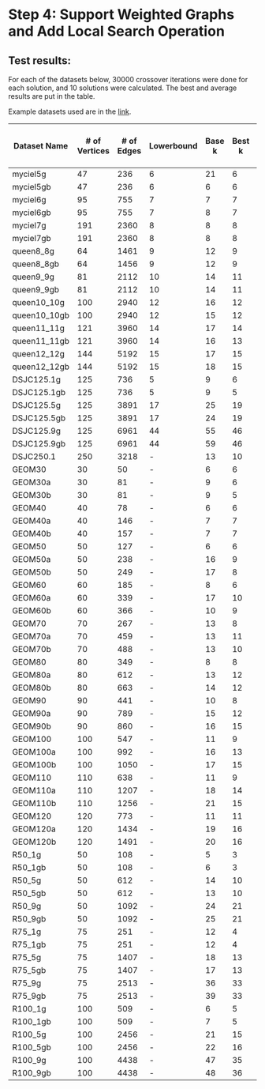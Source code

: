 # Step 4: Support Weighted Graphs and Add Local Search Operation
## Test results:
For each of the datasets below, 30000 crossover iterations were done for each solution, and 10 solutions were calculated. The best and average results are put in the table.

Example datasets used are in the [link](https://cedric.cnam.fr/~porumbed/graphs/).

| Dataset Name | # of Vertices |  # of Edges   | Lowerbound | Base k | Best k | Avg k | Best k Time | Avg k Time  | InCEA best k | InCEA Best k Time | vs InCEA |
| ------------ | ------------- | ------------- | ---------- | ------ | ------ | ----- | ----------- | ----------- | ------------ | ----------------- | -------- |
| myciel5g     | 47            | 236           | 6          | 21     | 6      | 6     | 0.001319    | 0.012312    | 6            | 4                 | 0 |
| myciel5gb    | 47            | 236           | 6          | 6      | 6      | 6     | 0.000114    | 0.000418    | 6            | 4                 | 0 |
| myciel6g     | 95            | 755           | 7          | 7      | 7      | 7     | 0.000271    | 0.000802    | 7            | 18                | 0 |
| myciel6gb    | 95            | 755           | 7          | 8      | 7      | 7     | 0.001039    | 0.002274    | 7            | 18                | 0 |
| myciel7g     | 191           | 2360          | 8          | 8      | 8      | 8     | 0.003168    | 0.084436    | 8            | 92                | 0 |
| myciel7gb    | 191           | 2360          | 8          | 8      | 8      | 8     | 0.009583    | 0.061997    | 8            | 92                | 0 |
| queen8_8g    | 64            | 1461          | 9          | 12     | 9      | 9.3   | 5.187420    | 14.855558   | 9            | 19                | 0 |
| queen8_8gb   | 64            | 1456          | 9          | 12     | 9      | 9.7   | 9.518243    | 6.450644    | 9            | 19                | 0 |
| queen9_9g    | 81            | 2112          | 10         | 14     | 11     | 11    | 0.665803    | 3.351502    | 11           | 38                | 0 |
| queen9_9gb   | 81            | 2112          | 10         | 14     | 11     | 11    | 0.432868    | 5.431758    | 11           | 37                | 0 |
| queen10_10g  | 100           | 2940          | 12         | 16     | 12     | 12.3  | 21.121635   | 41.985176   | 13           | 76                | -1 |
| queen10_10gb | 100           | 2940          | 12         | 15     | 12     | 12.4  | 21.346375   | 28.228756   | 13           | 74                | -1 |
| queen11_11g  | 121           | 3960          | 14         | 17     | 14     | 14    | 0.385030    | 9.620286    | 14           | 124               | 0 |
| queen11_11gb | 121           | 3960          | 14         | 16     | 13     | 13.9  | 241.550613  | 34.306416   | 14           | 127               | -1 |
| queen12_12g  | 144           | 5192          | 15         | 17     | 15     | 15    | 4.556559    | 58.346394   | 15           | 201               | 0 |
| queen12_12gb | 144           | 5192          | 15         | 18     | 15     | 15    | 1.195169    | 67.079979   | 15           | 201               | 0 |
| DSJC125.1g   | 125           | 736           | 5          | 9      | 6      | 6     | 0.158369    | 0.509149    | 6            | 27                | 0 |
| DSJC125.1gb  | 125           | 736           | 5          | 9      | 5      | 5.8   | 39.638641   | 9.460215    | 6            | 28                | -1 |
| DSJC125.5g   | 125           | 3891          | 17         | 25     | 19     | 19.9  | 136.470169  | 47.749027   | 20           | 277               | -1 |
| DSJC125.5gb  | 125           | 3891          | 17         | 24     | 19     | 19.9  | 294.306549  | 48.349617   | 20           | 280               | -1 |
| DSJC125.9g   | 125           | 6961          | 44         | 55     | 46     | 47.1  | 400.649689  | 373.577789  | 46           | 1315              | 0 |
| DSJC125.9gb  | 125           | 6961          | 44         | 59     | 46     | 46.7  | 2.316536    | 155.568420  | 45           | 1233              | +1 |
| DSJC250.1    | 250           | 3218          | -          | 13     | 10     | 10    | 0.516613    | 16.056009   | -            | -                 | - |
| GEOM30       | 30            | 50            | -          | 6      | 6      | 6     | 0.000036    | 0.000063    | 6            | 1                 | 0 |
| GEOM30a      | 30            | 81            | -          | 9      | 6      | 6     | 0.000021    | 0.000129    | 6            | 1                 | 0 |
| GEOM30b      | 30            | 81            | -          | 9      | 5      | 5     | 0.000061    | 0.000244    | 5            | 1                 | 0 |
| GEOM40       | 40            | 78            | -          | 6      | 6      | 6     | 0.000081    | 0.000106    | 6            | 2                 | 0 |
| GEOM40a      | 40            | 146           | -          | 7      | 7      | 7     | 0.000139    | 0.000275    | 7            | 4                 | 0 |
| GEOM40b      | 40            | 157           | -          | 7      | 7      | 7     | 0.000055    | 0.007015    | 7            | 4                 | 0 |
| GEOM50       | 50            | 127           | -          | 6      | 6      | 6     | 0.000129    | 0.000182    | 6            | 4                 | 0 |
| GEOM50a      | 50            | 238           | -          | 16     | 9      | 9     | 0.000881    | 0.006195    | 9            | 9                 | 0 |
| GEOM50b      | 50            | 249           | -          | 17     | 8      | 8     | 0.001139    | 0.007257    | 8            | 8                 | 0 |
| GEOM60       | 60            | 185           | -          | 8      | 6      | 6     | 0.000231    | 0.000612    | 6            | 6                 | 0 |
| GEOM60a      | 60            | 339           | -          | 17     | 10     | 10    | 0.001566    | 0.004856    | 10           | 16                | 0 |
| GEOM60b      | 60            | 366           | -          | 10     | 9      | 9     | 0.000499    | 0.006665    | 9            | 14                | 0 |
| GEOM70       | 70            | 267           | -          | 13     | 8      | 8     | 0.000906    | 0.007245    | 8            | 13                | 0 |
| GEOM70a      | 70            | 459           | -          | 13     | 11     | 11    | 0.000663    | 0.002712    | 11           | 26                | 0 |
| GEOM70b      | 70            | 488           | -          | 13     | 10     | 10    | 0.001112    | 0.019757    | 10           | 23                | 0 |
| GEOM80       | 80            | 349           | -          | 8      | 8      | 8     | 0.000361    | 0.006483    | 8            | 19                | 0 |
| GEOM80a      | 80            | 612           | -          | 13     | 12     | 12    | 0.000462    | 0.009771    | 12           | 41                | 0 |
| GEOM80b      | 80            | 663           | -          | 14     | 12     | 12    | 0.025344    | 0.098135    | 12           | 38                | 0 |
| GEOM90       | 90            | 441           | -          | 10     | 8      | 8     | 0.002733    | 0.022595    | 8            | 22                | 0 |
| GEOM90a      | 90            | 789           | -          | 15     | 12     | 12    | 0.055546    | 0.188447    | 13           | 61                | -1 |
| GEOM90b      | 90            | 860           | -          | 16     | 15     | 15    | 0.000686    | 0.020738    | 15           | 74                | 0 |
| GEOM100      | 100           | 547           | -          | 11     | 9      | 9     | 0.002166    | 0.018183    | 9            | 34                | 0 |
| GEOM100a     | 100           | 992           | -          | 16     | 13     | 13    | 0.009455    | 0.889483    | 14           | 86                | -1 |
| GEOM100b     | 100           | 1050          | -          | 17     | 15     | 15    | 0.000683    | 0.047204    | 15           | 96                | 0 |
| GEOM110      | 110           | 638           | -          | 11     | 9      | 9     | 0.031016    | 0.067601    | 9            | 42                | 0 |
| GEOM110a     | 110           | 1207          | -          | 18     | 14     | 14    | 0.035266    | 0.178207    | 15           | 118               | -1 |
| GEOM110b     | 110           | 1256          | -          | 21     | 15     | 15    | 0.253451    | 2.321646    | 16           | 128               | -1 |
| GEOM120      | 120           | 773           | -          | 11     | 11     | 11    | 0.002152    | 0.018155    | 11           | 70                | 0 |
| GEOM120a     | 120           | 1434          | -          | 19     | 16     | 16    | 0.033769    | 0.065743    | 17           | 174               | -1 |
| GEOM120b     | 120           | 1491          | -          | 20     | 16     | 16    | 0.781232    | 4.942769    | 17           | 171               | -1 |
| R50_1g       | 50            | 108           | -          | 5      | 3      | 3     | 0.001816    | 0.031636    | 3            | 1                 | 0 |
| R50_1gb      | 50            | 108           | -          | 6      | 3      | 3     | 0.000116    | 0.034527    | 3            | 1                 | 0 |
| R50_5g       | 50            | 612           | -          | 14     | 10     | 10    | 0.039998    | 0.203349    | 10           | 12                | 0 |
| R50_5gb      | 50            | 612           | -          | 13     | 10     | 10    | 0.006020    | 0.121160    | 10           | 13                | 0 |
| R50_9g       | 50            | 1092          | -          | 24     | 21     | 21    | 0.074628    | 0.626682    | 21           | 47                | 0 |
| R50_9gb      | 50            | 1092          | -          | 25     | 21     | 21    | 0.003569    | 0.456016    | 21           | 48                | 0 |
| R75_1g       | 75            | 251           | -          | 12     | 4      | 4     | 0.231119    | 0.318615    | 4            | 5                 | 0 |
| R75_1gb      | 75            | 251           | -          | 12     | 4      | 4     | 0.029176    | 0.190424    | 4            | 5                 | 0 |
| R75_5g       | 75            | 1407          | -          | 18     | 13     | 13.1  | 0.070714    | 18.923162   | 13           | 49                | 0 |
| R75_5gb      | 75            | 1407          | -          | 17     | 13     | 13    | 4.597503    | 25.823584   | 13           | 48                | 0 |
| R75_9g       | 75            | 2513          | -          | 36     | 33     | 33.3  | 0.110144    | 3.737535    | 33           | 453               | 0 |
| R75_9gb      | 75            | 2513          | -          | 39     | 33     | 33.2  | 0.053821    | 12.238136   | 33           | 453               | 0 |
| R100_1g      | 100           | 509           | -          | 6      | 5      | 5     | 0.501476    | 1.623216    | 5            | 15                | 0 |
| R100_1gb     | 100           | 509           | -          | 7      | 5      | 5     | 0.983009    | 2.158888    | 5            | 14                | 0 |
| R100_5g      | 100           | 2456          | -          | 21     | 15     | 16    | 76.904816   | 70.712448   | 15           | 109               | 0 |
| R100_5gb     | 100           | 2456          | -          | 22     | 16     | 16.1  | 1.627437    | 36.177773   | 15           | 105               | +1 |
| R100_9g      | 100           | 4438          | -          | 47     | 35     | 36.4  | 379.282532  | 112.904152  | 36           | 510               | -1 |
| R100_9gb     | 100           | 4438          | -          | 48     | 36     | 36.5  | 19.626348   | 84.106964   | 36           | 527               | 0 |